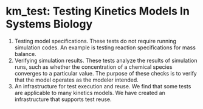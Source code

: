 # km_test: Testing Kinetics Models In Systems Biology

1. Testing model specifications. These tests do not require running simulation codes. An example is testing reaction specifications for mass balance.
2. Verifying simulation results. These tests analyze the results of simulation runs, such as whether the concentration of a chemical species converges to a particular value. The purpose of these checks is to verify that the model operates as the modeler intended.
3. An infrastructure for test execution and reuse. We find that some tests are applicable to many kinetics models. We have created an infrastructure that supports test reuse.
